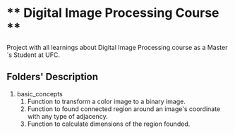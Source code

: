 # ** Digital Image Processing Course **

Project with all learnings about Digital Image Processing course as a Master´s Student at UFC.

## Folders' Description

1. basic_concepts
   1. Function to transform a color image to a binary image. 
   1. Function to found connected region around an image's coordinate with any type of adjacency.
   1. Function to calculate dimensions of the region founded.
